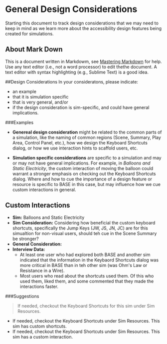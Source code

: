 # General Design Considerations

Starting this document to track design considerations that we may need to keep in mind as we learn more about the accessibility design features being created for simulations.

## About Mark Down
This is a document written in Markdowm, see [Mastering Markdown](https://guides.github.com/features/mastering-markdown/) for help. Use any text editor (i.e., not a word processor) to edit thethe document. A text editor with syntax highlighting (e.g., Sublime Text) is a good idea.

##Design Considerations
In your consideratons, please indicate:
- an example
- that it is simulation specific
- that is very general, and/or
- if the design consideration is sim-specific, and could have general implications.

###Examples
- **Genereal design consideration** might be related to the common parts of a simulation, like the naming of common regions (Scene, Summary, Play Area, Control Panel, etc.), how we design the Keyboard Shortcuts dialog, or how we use interaction hints to scaffold users, etc.

- **Simulation specific considerations** are specific to a simulation and may or may not have general implications. For example, in _Balloons and Static Electricity_, the custom interaction of moving the balloon could warrant a stronger emphasis on checking out the Keyboard Shortcuts dialog. Where and how to cue the importance of a design feature or resource is specific to BASE in this case, but may influence how we cue custom interactions in general.

## Custom Interactions
- **Sim:** Balloons and Static Electricity
- **Sim Consideration:** Considering how beneficial the custom keyboard shortcuts, specifically the Jump Keys (JW, JS, JN, JC) are for this simualtion for non-visual users, should teh cue in the Scene Summary be stronger?
- **General Consideration:**
- **Interview Data:** 
  - At least one user who had explored both BASE and another sim indicated that the information in the Keybaord Shortcuts dialog was more critical in BASE than in teh other sim (was Ohm's Law or Resistance in a Wire).
  - Most users who read about the shortcuts used them. Of this who used them, liked them, and some commented that they made the interactions faster.

###Suggestions
> If needed, checkout the Keyboard Shortcuts for this sim under Sim Resources.

- If needed, checkout the Keyboard Shortcuts under Sim Resources. This sim has custom shortcuts.
- If needed, checkout the Keyboard Shortcuts under Sim Resources. This sim has a custom interaction.



  